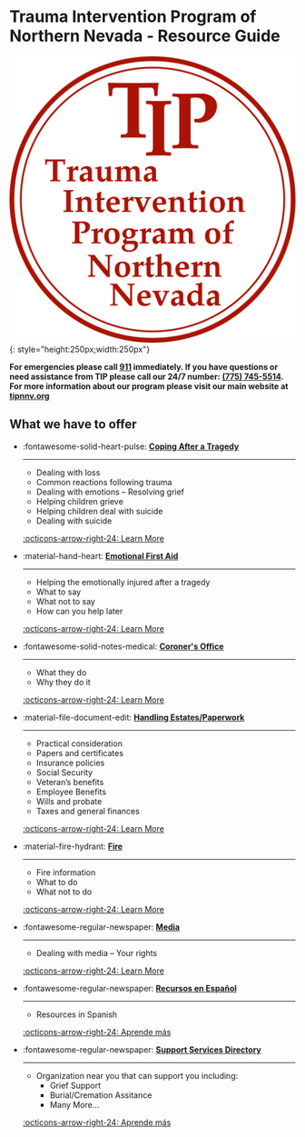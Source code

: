 # Trauma Intervention Program of Northern Nevada - Resource Guide

![TIPNNV Logo](assets/tipnnv-main-circle-logo-with-thick-outline.png){: style="height:250px;width:250px"}


__For emergencies please call [911](tel:911) immediately. If you have questions or need assistance from TIP please call our 24/7 number: [(775) 745-5514](tel:7757455514). For more information about our program please visit our main website at [tipnnv.org](https://tipnnv.org)__

## What we have to offer
<div class="grid cards" markdown>

-   :fontawesome-solid-heart-pulse: [__Coping After a Tragedy__](coping-after-a-tragedy.md)
    
    ---

    * Dealing with loss
    * Common reactions following trauma
    * Dealing with emotions – Resolving grief
    * Helping children grieve
    * Helping children deal with suicide
    * Dealing with suicide

    [:octicons-arrow-right-24: Learn More](coping-after-a-tragedy.md)

-   :material-hand-heart: [__Emotional First Aid__](emotional-first-aid.md)
    
    ---

    * Helping the emotionally injured after a tragedy
    * What to say
    * What not to say
    * How can you help later

    [:octicons-arrow-right-24: Learn More](emotional-first-aid.md)

-   :fontawesome-solid-notes-medical: [__Coroner's Office__](coroner's-office.md)
    
    ---

    * What they do
    * Why they do it

    [:octicons-arrow-right-24: Learn More](coroner's-office.md)

-   :material-file-document-edit: [__Handling Estates/Paperwork__](handling-estates.md)
    
    ---

    * Practical consideration
    * Papers and certificates
    * Insurance policies
    * Social Security
    * Veteran’s benefits
    * Employee Benefits
    * Wills and probate
    * Taxes and general finances

    [:octicons-arrow-right-24: Learn More](handling-estates.md)

-   :material-fire-hydrant: [__Fire__](fire.md)
    
    ---

    * Fire information
    * What to do
    * What not to do

    [:octicons-arrow-right-24: Learn More](fire.md)

-   :fontawesome-regular-newspaper: [__Media__](media.md)
    
    ---

    * Dealing with media – Your rights

    [:octicons-arrow-right-24: Learn More](media.md)

-   :fontawesome-regular-newspaper: [__Recursos en Español__](recursos-en-espanol.md)
    
    ---

    * Resources in Spanish

    [:octicons-arrow-right-24: Aprende más](recursos-en-espanol.md)

-   :fontawesome-regular-newspaper: [__Support Services Directory__](support-services-directory.md)
    
    ---

    * Organization near you that can support you including:
        * Grief Support
        * Burial/Cremation Assitance
        * Many More...

    [:octicons-arrow-right-24: Aprende más](support-services-directory.md)

</div>





